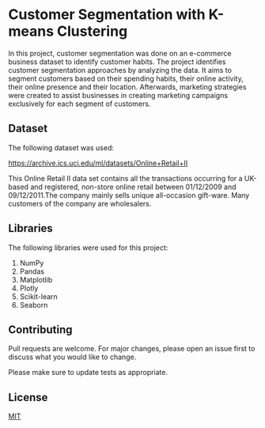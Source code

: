# Customer Segmentation with K-means Clustering

In this project, customer segmentation was done on an e-commerce business dataset to identify customer habits. The project identifies customer segmentation approaches by analyzing the data. It aims to segment customers based on their spending habits, their online activity, their online presence and their location. Afterwards, marketing strategies were created to assist businesses in creating marketing campaigns exclusively for each segment of customers.

## Dataset
The following dataset was used:

https://archive.ics.uci.edu/ml/datasets/Online+Retail+II

This Online Retail II data set contains all the transactions occurring for a UK-based and registered, non-store online retail between 01/12/2009 and 09/12/2011.The company mainly sells unique all-occasion gift-ware. Many customers of the company are wholesalers.

## Libraries
The following libraries were used for this project:
1. NumPy
2. Pandas
3. Matplotlib
4. Plotly
5. Scikit-learn
6. Seaborn


## Contributing
Pull requests are welcome. For major changes, please open an issue first to discuss what you would like to change.

Please make sure to update tests as appropriate.

## License
[MIT](https://choosealicense.com/licenses/mit/)
